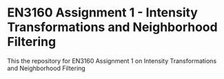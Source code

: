# EN3160 Assignment 1 - Intensity Transformations and Neighborhood Filtering
This the repository for EN3160 Assignment 1 on Intensity Transformations and Neighborhood Filtering